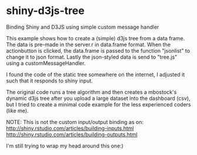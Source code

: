 # shiny-d3js-tree
Binding Shiny and D3JS using simple custom message handler

This example shows how to create a (simple) d3js tree from a data frame. The data is pre-made in the server.r in data.frame format. When the actionbutton is clicked, the data.frame is passed to the function "jsonlist" to change it to json format. Lastly the json-styled data is send to "tree.js" using a customMessageHandler.

I found the code of the static tree somewhere on the internet, I adjusted it such that it responds to shiny input.

The original code runs a tree algorithm and then creates a mbostock's dynamic d3js tree after you upload a large dataset into the dashboard (csv), but I tried to create a minimal code example for the less experienced coders (like me). 

NOTE: This is not the custom input/output binding as on:
http://shiny.rstudio.com/articles/building-inputs.html
http://shiny.rstudio.com/articles/building-outputs.html

I'm still trying to wrap my head around this one:)
